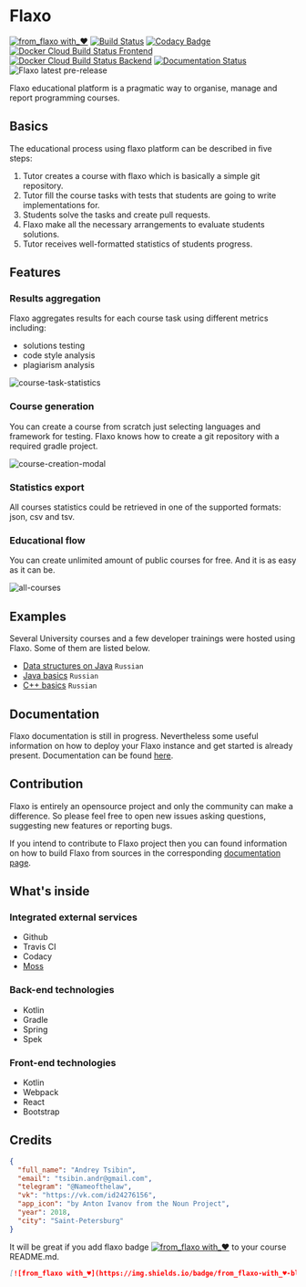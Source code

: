 # Flaxo
[![from_flaxo with_♥](https://img.shields.io/badge/from_flaxo-with_♥-blue.svg)](https://github.com/tcibinan/flaxo)
[![Build Status](https://travis-ci.org/tcibinan/flaxo.svg?branch=dev)](https://travis-ci.org/tcibinan/flaxo)
[![Codacy Badge](https://api.codacy.com/project/badge/Grade/5b599e5082814d26b34c778670c9985c)](https://www.codacy.com/app/NameOfTheLaw/flaxo?utm_source=github.com&amp;utm_medium=referral&amp;utm_content=tcibinan/flaxo&amp;utm_campaign=Badge_Grade)
[![Docker Cloud Build Status Frontend](https://img.shields.io/docker/cloud/build/flaxo/frontend.svg?label=frontend%20docker)](https://hub.docker.com/r/flaxo/frontend)
[![Docker Cloud Build Status Backend](https://img.shields.io/docker/cloud/build/flaxo/backend.svg?label=backend%20docker)](https://hub.docker.com/r/flaxo/backend)
[![Documentation Status](https://readthedocs.org/projects/flaxo/badge/?version=latest)](https://flaxo.readthedocs.io/en/latest/?badge=latest)
![Flaxo latest pre-release](https://img.shields.io/github/release-pre/tcibinan/flaxo.svg?label=pre-release)

Flaxo educational platform is a pragmatic way to organise, manage and report programming courses.

## Basics

The educational process using flaxo platform can be described in five steps:

1. Tutor creates a course with flaxo which is basically a simple git repository.
2. Tutor fill the course tasks with tests that students are going to write implementations for.
3. Students solve the tasks and create pull requests.
4. Flaxo make all the necessary arrangements to evaluate students solutions.
5. Tutor receives well-formatted statistics of students progress.

## Features

### Results aggregation

Flaxo aggregates results for each course task using different metrics including: 

- solutions testing
- code style analysis
- plagiarism analysis

![course-task-statistics](https://github.com/tcibinan/flaxo/raw/dev/screenshots/course-task.png)

### Course generation

You can create a course from scratch just selecting languages and framework for testing.
Flaxo knows how to create a git repository with a required gradle project.

![course-creation-modal](https://github.com/tcibinan/flaxo/raw/dev/screenshots/course-creation-modal.png)

### Statistics export

All courses statistics could be retrieved in one of the supported formats: json, csv and tsv.

### Educational flow

You can create unlimited amount of public courses for free. And it is as easy as it can be.

![all-courses](https://github.com/tcibinan/flaxo/raw/dev/screenshots/all-courses.png)

## Examples

Several University courses and a few developer trainings were hosted using Flaxo.
Some of them are listed below.

- [Data structures on Java](https://github.com/tcibinan/data-structures-course) `Russian`
- [Java basics](https://github.com/thejerome/IFMO_JAVA_Basics_20182009) `Russian`
- [C++ basics](https://github.com/thejerome/IFMO_CPP_programming_20180910) `Russian`

## Documentation

Flaxo documentation is still in progress. 
Nevertheless some useful information on how to deploy your Flaxo instance and get started is already present.
Documentation can be found [here](https://flaxo.readthedocs.io/en/latest/).

## Contribution

Flaxo is entirely an opensource project and only the community can make a difference. 
So please feel free to open new issues asking questions, suggesting new features or reporting bugs.

If you intend to contribute to Flaxo project then you can found information on how to build Flaxo from sources 
in the corresponding [documentation page](https://flaxo.readthedocs.io/en/latest/contribution/).

## What's inside

### Integrated external services

- Github
- Travis CI
- Codacy
- [Moss](https://theory.stanford.edu/~aiken/moss/)

### Back-end technologies

- Kotlin
- Gradle
- Spring
- Spek

### Front-end technologies

- Kotlin
- Webpack
- React
- Bootstrap

## Credits

```json
{ 
  "full_name": "Andrey Tsibin",
  "email": "tsibin.andr@gmail.com",
  "telegram": "@Nameofthelaw",
  "vk": "https://vk.com/id24276156",
  "app_icon": "by Anton Ivanov from the Noun Project",
  "year": 2018,
  "city": "Saint-Petersburg"
}
```

It will be great if you add flaxo badge [![from_flaxo with_♥](https://img.shields.io/badge/from_flaxo-with_♥-blue.svg)](https://github.com/tcibinan/flaxo) to your course README.md.

```markdown
[![from_flaxo with_♥](https://img.shields.io/badge/from_flaxo-with_♥-blue.svg)](https://github.com/tcibinan/flaxo)
```
